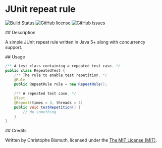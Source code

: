 # JUnit repeat rule

[![Build Status](https://travis-ci.org/cbismuth/junit-repeat-rule.svg?branch=master)](https://travis-ci.org/cbismuth/junit-repeat-rule)
[![GitHub license](https://img.shields.io/badge/license-MIT-blue.svg)](https://raw.githubusercontent.com/cbismuth/junit-repeat-rule/master/LICENSE.md)
[![GitHub issues](https://img.shields.io/github/issues/cbismuth/junit-repeat-rule.svg)](https://github.com/cbismuth/junit-repeat-rule/issues)

## Description

A simple JUnit repeat rule written in Java 5+ along with concurrency support.

## Usage

```java
/** A test class containing a repeated test case. */
public class RepeatedTest {
    /** The rule to enable test repetition. */
    @Rule
    public RepeatRule rule = new RepeatRule();
    
    /** A repeated test case. */
    @Test
    @Repeat(times = 3, threads = 4)
    public void testRepetition() {
        // do something
    }
}
```

## Credits

Written by Christophe Bismuth, licensed under the [The MIT License (MIT)](LICENSE.md).
